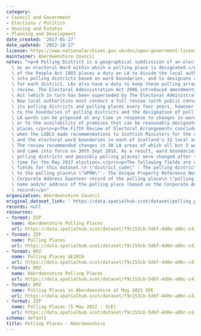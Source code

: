 ```yaml
---
category:
- Council and Government
- Elections / Politics
- Housing and Estates
- Planning and Development
date_created: '2017-01-27'
date_updated: '2022-10-27'
license: https://www.nationalarchives.gov.uk/doc/open-government-licence/version/3/
maintainer: Aberdeenshire Council
notes: "<p>A Polling District is a geographical subdivision of an electoral area such\
  \ as an electoral Ward within which a polling place is designated.</p>\n<p>The Representation\
  \ of the People Act 1983 places a duty on LA to divide the local authority area\
  \ into polling districts based on ward boundaries, and to designate a polling place\
  \ for each district. LAs also have a duty to keep these polling arrangements under\
  \ review. The Electoral Administration Act 2006 introduced amendments to the 1983\
  \ Act (which in turn has been superseded by The Electoral Administration Act 2013).\
  \ Now local authorities must conduct a full review (with public consultation) of\
  \ its polling districts and polling places every four years, however adjustments\
  \ to the boundaries of polling districts and the designation of polling places within\
  \ LA wards can be proposed at any time in response to changes in ward boundaries\
  \ or to the availability of premises that can be reasonably designated as polling\
  \ places.</p>\n<p>The Fifth Review of Electoral Arrangements concluded in May 2016\
  \ when the LGBCS made recommendations to Scottish Ministers for the number of Councillors\
  \ and the electoral ward boundaries in each of Scotland's 32 local authorities.\
  \ The review recommended changes in 30 LA areas of which all but 5 were accepted\
  \ and came into force on 30th Sept 2016. As a result, ward boundaries (and therefore\
  \ polling districts and possibly polling places) were changed after this date in\
  \ time for the May 2017 elections.</p>\n<p>The following fields are now MANDATORY\
  \ fields for this dataset.\n \"district_code\" - The polling district code linked\
  \ to the polling place\n \"UPRN\" - The Unique Property Reference Number for the\
  \ Corporate Address Gazeteer record of the polling place\n \"polling_place\" - The\
  \ name and/or address of the polling place (based on the Corporate Address Gazeteer\
  \ record)</p>"
organization: Aberdeenshire Council
original_dataset_link: ' https://data.spatialhub.scot/dataset/polling_places-as'
records: null
resources:
- format: ZIP
  name: Aberdeenshire Polling Places
  url: https://data.spatialhub.scot/dataset/f9c153cb-5d6f-4d0e-a86c-c4301b6d008d/resource/86700844-a067-422f-8d2a-ee41d5445d39/download/abshirepollingplaces.zip
- format: ZIP
  name: Polling Places
  url: https://data.spatialhub.scot/dataset/f9c153cb-5d6f-4d0e-a86c-c4301b6d008d/resource/a4720ff5-4acd-47ab-9164-407ec29042c7/download/polling-places_2018_09.zip
- format: KMZ
  name: Polling Places GE2019
  url: https://data.spatialhub.scot/dataset/f9c153cb-5d6f-4d0e-a86c-c4301b6d008d/resource/52dea31b-f557-4279-8b14-98e7580a5355/download/polling_places_ge2019_2.kmz
- format: KMZ
  name: Aberdeenshire Polling Places
  url: https://data.spatialhub.scot/dataset/f9c153cb-5d6f-4d0e-a86c-c4301b6d008d/resource/dfe52d94-ea9e-4315-b3fc-3b768ead4079/download/abshire-polling-places-2020-06.kmz
- format: KMZ
  name: Polling Places in Aberdeenshire at May 2021 SPE
  url: https://data.spatialhub.scot/dataset/f9c153cb-5d6f-4d0e-a86c-c4301b6d008d/resource/cbccdbb4-b0fa-42e0-bad7-71686d5f4bd0/download/abdnshire-polling-places-2021-04-01.kmz
- format: ZIP
  name: Polling Places (5 May 2022 - SLE)
  url: https://data.spatialhub.scot/dataset/f9c153cb-5d6f-4d0e-a86c-c4301b6d008d/resource/ddc60fbe-b3ce-49a3-8895-e28f8cb5c35a/download/pollingplaces2022.zip
schema: default
title: Polling Places - Aberdeenshire
---
```

